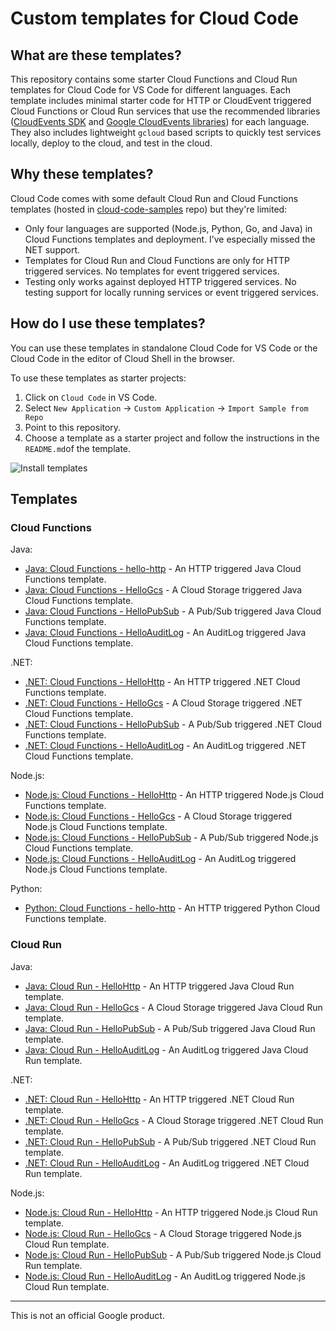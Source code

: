 # Custom templates for Cloud Code

## What are these templates?

This repository contains some starter Cloud Functions and Cloud Run templates
for Cloud Code for VS Code for different languages. Each template includes
minimal starter code for HTTP or CloudEvent triggered Cloud Functions or Cloud
Run services that use the recommended libraries ([CloudEvents
SDK](https://cloudevents.io/) and [Google CloudEvents
libraries](https://github.com/googleapis/google-cloudevents)) for each language.
They also includes lightweight `gcloud` based scripts to quickly test services
locally, deploy to the cloud, and test in the cloud.

## Why these templates?

Cloud Code comes with some default Cloud Run and Cloud Functions templates
(hosted in
[cloud-code-samples](https://github.com/GoogleCloudPlatform/cloud-code-samples)
repo) but they're limited:

* Only four languages are supported (Node.js, Python, Go, and Java) in Cloud
  Functions templates and deployment. I’ve especially missed the NET support.
* Templates for Cloud Run and Cloud Functions are only for HTTP triggered
  services. No templates for event triggered services.
* Testing only works against deployed HTTP triggered services. No testing
  support for locally running services or event triggered services.

## How do I use these templates?

You can use these templates in standalone Cloud Code for VS Code or the Cloud
Code in the editor of Cloud Shell in the browser.

To use these templates as starter projects:

1. Click on `Cloud Code` in VS Code.
1. Select `New Application` -> `Custom Application` -> `Import Sample from Repo`
1. Point to this repository.
1. Choose a template as a starter project and follow the instructions in the
   `README.md`of the template.

![Install templates](install.gif)

## Templates

### Cloud Functions

Java:

* [Java: Cloud Functions - hello-http](java/functions/hello-http) - An
  HTTP triggered Java Cloud Functions template.
* [Java: Cloud Functions - HelloGcs](java/functions/hello-gcs) - A
  Cloud Storage triggered Java Cloud Functions template.
* [Java: Cloud Functions - HelloPubSub](java/functions/hello-pubsub) - A
  Pub/Sub triggered Java Cloud Functions template.
* [Java: Cloud Functions - HelloAuditLog](java/functions/hello-auditlog) - An
  AuditLog triggered Java Cloud Functions template.

.NET:

* [.NET: Cloud Functions - HelloHttp](dotnet/functions/HelloHttp) - An
  HTTP triggered .NET Cloud Functions template.
* [.NET: Cloud Functions - HelloGcs](dotnet/functions/HelloGcs) - A
  Cloud Storage triggered .NET Cloud Functions template.
* [.NET: Cloud Functions - HelloPubSub](dotnet/functions/HelloPubSub) - A
  Pub/Sub triggered .NET Cloud Functions template.
* [.NET: Cloud Functions - HelloAuditLog](dotnet/functions/HelloAuditLog) - An
  AuditLog triggered .NET Cloud Functions template.

Node.js:

* [Node.js: Cloud Functions - HelloHttp](nodejs/functions/hello-http) - An
  HTTP triggered Node.js Cloud Functions template.
* [Node.js: Cloud Functions - HelloGcs](nodejs/functions/hello-gcs) - A
  Cloud Storage triggered Node.js Cloud Functions template.
* [Node.js: Cloud Functions - HelloPubSub](nodejs/functions/hello-pubsub) - A
  Pub/Sub triggered Node.js Cloud Functions template.
* [Node.js: Cloud Functions - HelloAuditLog](nodejs/functions/hello-auditLog) - An
  AuditLog triggered Node.js Cloud Functions template.

Python:

* [Python: Cloud Functions - hello-http](python/functions/hello-http) - An
  HTTP triggered Python Cloud Functions template.

### Cloud Run

Java:

* [Java: Cloud Run - HelloHttp](java/run/hello-http) - An HTTP triggered Java
  Cloud Run template.
* [Java: Cloud Run - HelloGcs](java/run/hello-gcs) - A Cloud Storage triggered
  Java Cloud Run template.
* [Java: Cloud Run - HelloPubSub](java/run/hello-pubsub) - A Pub/Sub triggered
  Java Cloud Run template.
* [Java: Cloud Run - HelloAuditLog](dotnet/run/hello-audit-log) - An AuditLog
  triggered Java Cloud Run template.

.NET:

* [.NET: Cloud Run - HelloHttp](dotnet/run/HelloHttp) - An HTTP triggered .NET
  Cloud Run template.
* [.NET: Cloud Run - HelloGcs](dotnet/run/HelloGcs) - A Cloud Storage triggered
  .NET Cloud Run template.
* [.NET: Cloud Run - HelloPubSub](dotnet/run/HelloPubSub) - A Pub/Sub triggered
  .NET Cloud Run template.
* [.NET: Cloud Run - HelloAuditLog](dotnet/run/HelloAuditLog) - An AuditLog
  triggered .NET Cloud Run template.

Node.js:

* [Node.js: Cloud Run - HelloHttp](nodejs/run/hello-http) - An HTTP triggered Node.js
  Cloud Run template.
* [Node.js: Cloud Run - HelloGcs](nodejs/run/hello-gcs) - A Cloud Storage triggered
  Node.js Cloud Run template.
* [Node.js: Cloud Run - HelloPubSub](nodejs/run/hello-pubsub) - A Pub/Sub triggered
  Node.js Cloud Run template.
* [Node.js: Cloud Run - HelloAuditLog](nodejs/run/hello-auditLog) - An AuditLog
  triggered Node.js Cloud Run template.

-------

This is not an official Google product.
